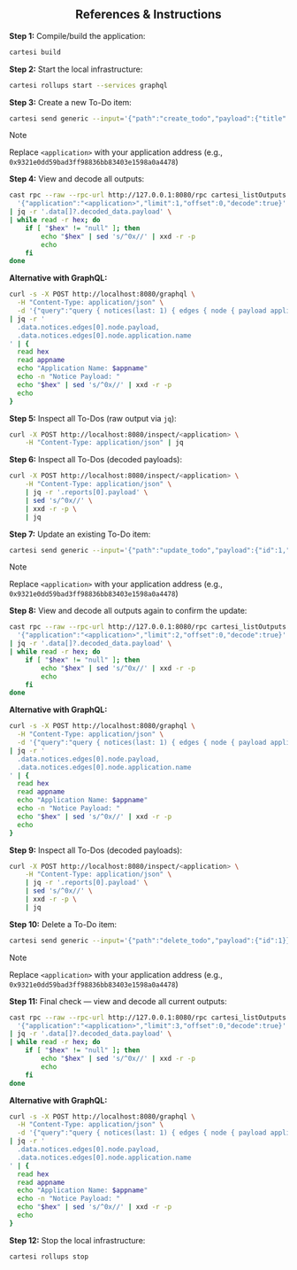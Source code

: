 ## <div align="center">References & Instructions</div>

**Step 1:** Compile/build the application:
```bash
cartesi build
```

**Step 2:** Start the local infrastructure:
```bash
cartesi rollups start --services graphql
```

**Step 3:** Create a new To-Do item:
```bash
cartesi send generic --input='{"path":"create_todo","payload":{"title":"Create an application","description":"Use the Cartesi CLI"}}' --input-encoding=string
```

> [!NOTE]
> Replace `<application>` with your application address (e.g., `0x9321e0dd59bad3ff98836bb83403e1598a0a4478`)

**Step 4:** View and decode all outputs:
```bash
cast rpc --raw --rpc-url http://127.0.0.1:8080/rpc cartesi_listOutputs \
  '{"application":"<application>","limit":1,"offset":0,"decode":true}' \
| jq -r '.data[]?.decoded_data.payload' \
| while read -r hex; do
    if [ "$hex" != "null" ]; then
        echo "$hex" | sed 's/^0x//' | xxd -r -p
        echo
    fi
done
```

**Alternative with GraphQL:**
```bash
curl -s -X POST http://localhost:8080/graphql \
  -H "Content-Type: application/json" \
  -d '{"query":"query { notices(last: 1) { edges { node { payload application { name } } } } }"}' \
| jq -r '
  .data.notices.edges[0].node.payload,
  .data.notices.edges[0].node.application.name
' | {
  read hex
  read appname
  echo "Application Name: $appname"
  echo -n "Notice Payload: "
  echo "$hex" | sed 's/^0x//' | xxd -r -p
  echo
}
```

**Step 5:** Inspect all To-Dos (raw output via `jq`):
```bash
curl -X POST http://localhost:8080/inspect/<application> \
    -H "Content-Type: application/json" | jq
```


**Step 6:** Inspect all To-Dos (decoded payloads):
```bash
curl -X POST http://localhost:8080/inspect/<application> \
    -H "Content-Type: application/json" \
    | jq -r '.reports[0].payload' \
    | sed 's/^0x//' \
    | xxd -r -p \
    | jq
```

**Step 7:** Update an existing To-Do item:
```bash
cartesi send generic --input='{"path":"update_todo","payload":{"id":1,"title":"Update the application","description":"Use the Cartesi CLI to create rollups","completed":true}}' --input-encoding=string
```

> [!NOTE]
> Replace `<application>` with your application address (e.g., `0x9321e0dd59bad3ff98836bb83403e1598a0a4478`)

**Step 8:** View and decode all outputs again to confirm the update:
```bash
cast rpc --raw --rpc-url http://127.0.0.1:8080/rpc cartesi_listOutputs \
  '{"application":"<application>","limit":2,"offset":0,"decode":true}' \
| jq -r '.data[]?.decoded_data.payload' \
| while read -r hex; do
    if [ "$hex" != "null" ]; then
        echo "$hex" | sed 's/^0x//' | xxd -r -p
        echo
    fi
done
```

**Alternative with GraphQL:**
```bash
curl -s -X POST http://localhost:8080/graphql \
  -H "Content-Type: application/json" \
  -d '{"query":"query { notices(last: 1) { edges { node { payload application { name } } } } }"}' \
| jq -r '
  .data.notices.edges[0].node.payload,
  .data.notices.edges[0].node.application.name
' | {
  read hex
  read appname
  echo "Application Name: $appname"
  echo -n "Notice Payload: "
  echo "$hex" | sed 's/^0x//' | xxd -r -p
  echo
}
```

**Step 9:** Inspect all To-Dos (decoded payloads):
```bash
curl -X POST http://localhost:8080/inspect/<application> \
    -H "Content-Type: application/json" \
    | jq -r '.reports[0].payload' \
    | sed 's/^0x//' \
    | xxd -r -p \
    | jq
```

**Step 10:** Delete a To-Do item:
```bash
cartesi send generic --input='{"path":"delete_todo","payload":{"id":1}}' --input-encoding=string
```

> [!NOTE]
> Replace `<application>` with your application address (e.g., `0x9321e0dd59bad3ff98836bb83403e1598a0a4478`)

**Step 11:** Final check — view and decode all current outputs:
```bash
cast rpc --raw --rpc-url http://127.0.0.1:8080/rpc cartesi_listOutputs \
  '{"application":"<application>","limit":3,"offset":0,"decode":true}' \
| jq -r '.data[]?.decoded_data.payload' \
| while read -r hex; do
    if [ "$hex" != "null" ]; then
        echo "$hex" | sed 's/^0x//' | xxd -r -p
        echo
    fi
done
```

**Alternative with GraphQL:**
```bash
curl -s -X POST http://localhost:8080/graphql \
  -H "Content-Type: application/json" \
  -d '{"query":"query { notices(last: 1) { edges { node { payload application { name } } } } }"}' \
| jq -r '
  .data.notices.edges[0].node.payload,
  .data.notices.edges[0].node.application.name
' | {
  read hex
  read appname
  echo "Application Name: $appname"
  echo -n "Notice Payload: "
  echo "$hex" | sed 's/^0x//' | xxd -r -p
  echo
}
```

**Step 12:** Stop the local infrastructure:
```bash
cartesi rollups stop
```
